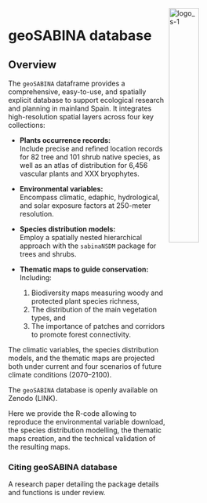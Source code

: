 <!-- Esto es para comentarios -->



<img width="35%" align= "right" alt="logo_s-1" src="https://github.com/geoSABINA/sabinaNSDM/assets/168073517/d29288b9-c1a7-47aa-8753-918c931e4c53"/>




# geoSABINA database



 <!-- <img width="252" alt="logo_s-1" src="https://github.com/geoSABINA/sabinaNSDM/assets/168073517/d29288b9-c1a7-47aa-8753-918c931e4c53">-->

 
## Overview

The `geoSABINA` dataframe provides a comprehensive, easy-to-use, and spatially explicit database to support ecological research and planning in mainland Spain. It integrates high-resolution spatial layers across four key collections:  

- **Plants occurrence records:**  
  Include precise and refined location records for 82 tree and 101 shrub native species, as well as an atlas of distribution for 6,456 vascular plants and XXX bryophytes.  

- **Environmental variables:**  
  Encompass climatic, edaphic, hydrological, and solar exposure factors at 250-meter resolution.  

- **Species distribution models:**  
  Employ a spatially nested hierarchical approach with the `sabinaNSDM` package for trees and shrubs.  

- **Thematic maps to guide conservation:**  
  Including:  
  1. Biodiversity maps measuring woody and protected plant species richness,  
  2. The distribution of the main vegetation types, and  
  3. The importance of patches and corridors to promote forest connectivity.  

The climatic variables, the species distribution models, and the thematic maps are projected both under current and four scenarios of future climate conditions (2070–2100).  

The `geoSABINA` database is openly available on Zenodo (LINK).  

Here we provide the R-code allowing to reproduce the environmental variable download, the species distribution modelling, the thematic maps creation, and the technical validation of the resulting maps.  

### Citing geoSABINA database

A research paper detailing the package details and functions is under review.
